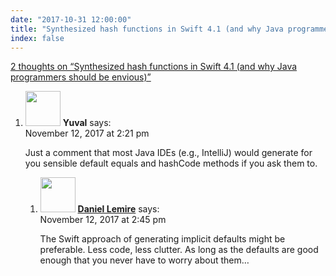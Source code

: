 ```yaml
---
date: "2017-10-31 12:00:00"
title: "Synthesized hash functions in Swift 4.1 (and why Java programmers should be envious)"
index: false
---
```


[2 thoughts on &ldquo;Synthesized hash functions in Swift 4.1 (and why Java programmers should be envious)&rdquo;](/lemire/blog/2017/10-31-synthesized-hash-functions-in-swift-4-1)

<ol class="comment-list">
<li id="comment-291287" class="comment even thread-even depth-1 parent">
<div class="comment-author vcard">
<img alt src="https://secure.gravatar.com/avatar/5350179e4bb0e4c7715a0840fa85b9f0?s=56&#038;d=mm&#038;r=g" srcset="https://secure.gravatar.com/avatar/5350179e4bb0e4c7715a0840fa85b9f0?s=112&#038;d=mm&#038;r=g 2x" class="avatar avatar-56 photo" height="56" width="56" decoding="async" /> <b class="fn">Yuval</b> <span class="says">says:</span> </div>
<div class="comment-metadata"><time datetime="2017-11-12T14:21:52+00:00">November 12, 2017 at 2:21 pm</time></a> </div>
<div class="comment-content">
<p>Just a comment that most Java IDEs (e.g., IntelliJ) would generate for you sensible default equals and hashCode methods if you ask them to.</p>
</div>
<ol class="children">
<li id="comment-291288" class="comment byuser comment-author-lemire bypostauthor odd alt depth-2">
<div class="comment-author vcard">
<img alt src="https://secure.gravatar.com/avatar/2ca999bef9535950f5b84281a4dab006?s=56&#038;d=mm&#038;r=g" srcset="https://secure.gravatar.com/avatar/2ca999bef9535950f5b84281a4dab006?s=112&#038;d=mm&#038;r=g 2x" class="avatar avatar-56 photo" height="56" width="56" decoding="async" /> <b class="fn"><a href="https://lemire.me/en/" class="url" rel="ugc">Daniel Lemire</a></b> <span class="says">says:</span> </div>
<div class="comment-metadata"><time datetime="2017-11-12T14:45:07+00:00">November 12, 2017 at 2:45 pm</time></a> </div>
<div class="comment-content">
<p>The Swift approach of generating implicit defaults might be preferable. Less code, less clutter. As long as the defaults are good enough that you never have to worry about them&#8230;</p>
</div>
</li>
</ol>
</li>
</ol>
